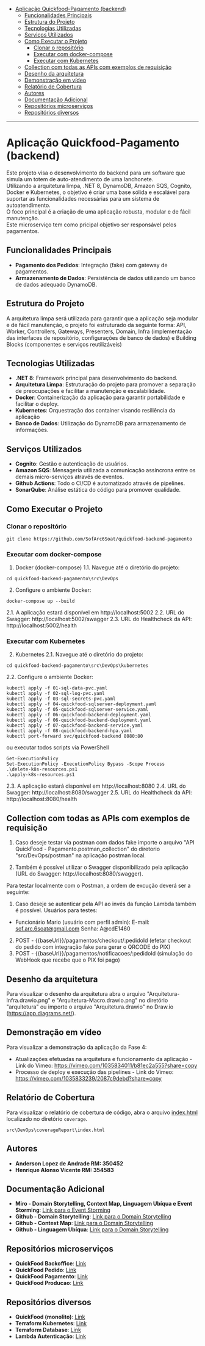 - [Aplicação Quickfood-Pagamento (backend)](#aplicação-quickfood-pagamento-backend)
  - [Funcionalidades Principais](#funcionalidades-principais)
  - [Estrutura do Projeto](#estrutura-do-projeto)
  - [Tecnologias Utilizadas](#tecnologias-utilizadas)
  - [Serviços Utilizados](#serviços-utilizados)
  - [Como Executar o Projeto](#como-executar-o-projeto)
    - [Clonar o repositório](#clonar-o-repositório)
    - [Executar com docker-compose](#executar-com-docker-compose)
    - [Executar com Kubernetes](#executar-com-kubernetes)
  - [Collection com todas as APIs com exemplos de requisição](#collection-com-todas-as-apis-com-exemplos-de-requisição)
  - [Desenho da arquitetura](#desenho-da-arquitetura)
  - [Demonstração em vídeo](#demonstração-em-vídeo)
  - [Relatório de Cobertura](#relatório-de-cobertura)
  - [Autores](#autores)
  - [Documentação Adicional](#documentação-adicional)
  - [Repositórios microserviços](#repositórios-microserviços)
  - [Repositórios diversos](#repositórios-diversos)

---

# Aplicação Quickfood-Pagamento (backend)

Este projeto visa o desenvolvimento do backend para um software que simula um totem de auto-atendimento de uma lanchonete.<br>
Utilizando a arquitetura limpa, .NET 8, DynamoDB, Amazon SQS, Cognito, Docker e Kubernetes, o objetivo é criar uma base sólida e escalável para suportar as funcionalidades necessárias para um sistema de autoatendimento. <br>
O foco principal é a criação de uma aplicação robusta, modular e de fácil manutenção.<br>
Este microserviço tem como pricipal objetivo ser responsável pelos pagamentos.<br>

## Funcionalidades Principais

- **Pagamento dos Pedidos**: Integração (fake) com gateway de pagamentos. <br>
- **Armazenamento de Dados**: Persistência de dados utilizando um banco de dados adequado DynamoDB. <br>

## Estrutura do Projeto

A arquitetura limpa será utilizada para garantir que a aplicação seja modular e de fácil manutenção, o projeto foi estruturado da seguinte forma: API, Worker, Controllers, Gateways, Presenters, Domain, Infra (implementação das interfaces de repositório, configurações de banco de dados) e Building Blocks (componentes e serviços reutilizáveis)<br>

## Tecnologias Utilizadas

- **.NET 8**: Framework principal para desenvolvimento do backend. <br>
- **Arquitetura Limpa**: Estruturação do projeto para promover a separação de preocupações e facilitar a manutenção e escalabilidade. <br>
- **Docker**: Containerização da aplicação para garantir portabilidade e facilitar o deploy. <br>
- **Kubernetes**: Orquestração dos container visando resiliência da aplicação <br>
- **Banco de Dados**: Utilização do DynamoDB para armazenamento de informações. <br>

## Serviços Utilizados
- **Cognito**: Gestão e autenticação de usuários. <br>
- **Amazon SQS**: Mensageria utilizada a comunicação assíncrona entre os demais micro-serviços através de eventos. <br>
- **Github Actions**: Todo o CI/CD é automatizado através de pipelines. <br>
- **SonarQube**: Análise estática do código para promover qualidade. <br>

## Como Executar o Projeto

### Clonar o repositório
```
git clone https://github.com/SofArc6Soat/quickfood-backend-pagamento
```

### Executar com docker-compose
1. Docker (docker-compose)
1.1. Navegue até o diretório do projeto:
```
cd quickfood-backend-pagamento\src\DevOps
```
2. Configure o ambiente Docker:
```
docker-compose up --build
```
2.1. A aplicação estará disponível em http://localhost:5002
2.2. URL do Swagger: http://localhost:5002/swagger
2.3. URL do Healthcheck da API: http://localhost:5002/health

### Executar com Kubernetes
2. Kubernetes
2.1. Navegue até o diretório do projeto:
```
cd quickfood-backend-pagamento\src\DevOps\kubernetes
```
2.2. Configure o ambiente Docker:
```
kubectl apply -f 01-sql-data-pvc.yaml
kubectl apply -f 02-sql-log-pvc.yaml
kubectl apply -f 03-sql-secrets-pvc.yaml
kubectl apply -f 04-quickfood-sqlserver-deployment.yaml
kubectl apply -f 05-quickfood-sqlserver-service.yaml
kubectl apply -f 06-quickfood-backend-deployment.yaml
kubectl apply -f 06-quickfood-backend-deployment.yaml
kubectl apply -f 07-quickfood-backend-service.yaml
kubectl apply -f 08-quickfood-backend-hpa.yaml
kubectl port-forward svc/quickfood-backend 8080:80
```
ou executar todos scripts via PowerShell
```
Get-ExecutionPolicy
Set-ExecutionPolicy -ExecutionPolicy Bypass -Scope Process
.\delete-k8s-resources.ps1
.\apply-k8s-resources.ps1
```
2.3. A aplicação estará disponível em http://localhost:8080
2.4. URL do Swagger: http://localhost:8080/swagger
2.5. URL do Healthcheck da API: http://localhost:8080/health

## Collection com todas as APIs com exemplos de requisição
1. Caso deseje testar via postman com dados fake importe o arquivo "API QuickFood - Pagamento.postman_collection" do diretorio "src/DevOps/postman" na aplicação postman local.

2. Também é possível utilizar o Swagger disponibilizado pela aplicação (URL do Swagger: http://localhost:8080/swagger).

Para testar localmente com o Postman, a ordem de excução deverá ser a seguinte:

1. Caso deseje se autenticar pela API ao invés da função Lambda também é possível. Usuários para testes:
- Funcionário Mario (usuário com perfil admin):
E-mail: sof.arc.6soat@gmail.com
Senha: A@cdE1460

2. POST - {{baseUrl}}/pagamentos/checkout/:pedidoId (efetar checkout do pedido com integração fake para gerar o QRCODE do PIX)
3. POST - {{baseUrl}}/pagamentos/notificacoes/:pedidoId (simulação do WebHook que recebe que o PIX foi pago)

## Desenho da arquitetura
Para visualizar o desenho da arquitetura abra o arquivo "Arquitetura-Infra.drawio.png" e "Arquitetura-Macro.drawio.png" no diretório "arquitetura" ou importe o arquivo "Arquitetura.drawio" no Draw.io (https://app.diagrams.net/).

## Demonstração em vídeo
Para visualizar a demonstração da aplicação da Fase 4:
- Atualizações efetuadas na arquitetura e funcionamento da aplicação - Link do Vimeo: https://vimeo.com/1035834011/b81ec2a555?share=copy
- Processo de deploy e execução das pipelines - Link do Vimeo: https://vimeo.com/1035833239/2087c9debd?share=copy

 ## Relatório de Cobertura
Para visualizar o relatório de cobertura de código, abra o arquivo [index.html](src\DevOps\coverageReport\index.html) localizado no diretório `coverage`.
 ```
 src\DevOps\coverageReport\index.html
 ```

## Autores

- **Anderson Lopez de Andrade RM: 350452** <br>
- **Henrique Alonso Vicente RM: 354583**<br>

## Documentação Adicional

- **Miro - Domain Storytelling, Context Map, Linguagem Ubíqua e Event Storming**: [Link para o Event Storming](https://miro.com/app/board/uXjVKST91sw=/)
- **Github - Domain Storytelling**: [Link para o Domain Storytelling](https://github.com/SofArc6Soat/quickfood-domain-story-telling)
- **Github - Context Map**: [Link para o Domain Storytelling](https://github.com/SofArc6Soat/quickfood-ubiquitous-language)
- **Github - Linguagem Ubíqua**: [Link para o Domain Storytelling](https://github.com/SofArc6Soat/quickfood-ubiquitous-language)

## Repositórios microserviços

- **QuickFood Backoffice**: [Link](https://github.com/SofArc6Soat/quickfood-backend-backoffice)
- **QuickFood Pedido**: [Link](https://github.com/SofArc6Soat/quickfood-backend-pedido)
- **QuickFood Pagamento**: [Link](https://github.com/SofArc6Soat/quickfood-backend-pagamento)
- **QuickFood Producao**: [Link](https://github.com/SofArc6Soat/quickfood-backend-producao)

## Repositórios diversos

- **QuickFood (monolito)**: [Link](https://github.com/SofArc6Soat/quickfood-backend)
- **Terraform Kubernetes**: [Link](https://github.com/SofArc6Soat/quickfood-terraform-kubernetes)
- **Terraform Database**: [Link](https://github.com/SofArc6Soat/quickfood-terraform-database)
- **Lambda Autenticação**: [Link](https://github.com/SofArc6Soat/quickfood-auth-function)
